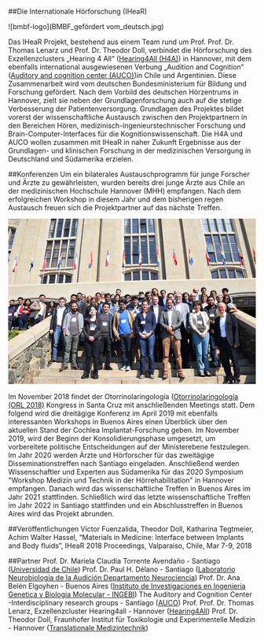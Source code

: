 ##Die Internationale Hörforschung (IHeaR)

![bmbf-logo](BMBF_gefördert vom_deutsch.jpg)

Das IHeaR Projekt, bestehend aus einem Team rund um Prof. Prof. Dr. Thomas Lenarz und Prof. Dr. Theodor Doll, verbindet 
die Hörforschung des Exzellenzclusters „Hearing 4 All“ ([Hearing4All (H4A)](http://hearing4all.eu/EN/))  in Hannover,
mit dem ebenfalls international ausgewiesenen Verbung „Audition and Cognition“ 
([Auditory and cognition center (AUCO)](http://www.auco.cl/))in Chile und Argentinien. 
Diese Zusammenarbeit wird vom deutschen Bundesministerium für Bildung und Forschung gefördert.
Nach dem Vorbild des deutschen Hörzentrums in Hannover, zielt sie neben der Grundlagenforschung auch 
auf die stetige Verbesserung der Patientenversorgung. Grundlagen des Projektes bildet vorerst der wissenschaftliche 
Austausch zwischen den Projektpartnern in den Bereichen Hören, medizinisch-ingenieurstechnischer Forschung und 
Brain-Computer-Interfaces für die Kognitionswissenschaft. Die H4A und AUCO wollen zusammen mit IHeaR in naher Zukunft 
Ergebnisse aus der Grundlagen- und klinischen Forschung in der medizinischen Versorgung in Deutschland und Südamerika erzielen.

##Konferenzen
Um ein bilaterales Austauschprogramm für junge Forscher und Ärzte zu gewährleisten,
wurden bereits drei junge Ärzte aus Chile an der medizinischen Hochschule Hannover (MHH) empfangen.
Nach dem erfolgreichen Workshop in diesem Jahr und dem bisherigen regen Austausch freuen sich die Projektpartner auf das 
nächste Treffen. 

![meetingphoto](ihearmeeting.png)

Im November 2018 findet der Otorrinolaringología ([Otorrinolaringología (ORL 2018)](http://www.orl2018.cl/) Kongress 
in Santa Cruz mit anschließenden Meetings statt. Dem folgend wird die dreitägige Konferenz im April 2019 mit ebenfalls 
interessanten Workshops in Buenos Aires einen Überblick über den aktuellen Stand der Cochlea Implantat-Forschung geben.
Im November 2019, wird der Beginn der Konsolidierungsphase umgesetzt, um vorbereitete politische Entscheidungen auf der 
Ministerebene festzulegen. Im Jahr 2020 werden Ärzte und Hörforscher für das zweitägige Disseminationstreffen nach Santiago 
eingeladen. Anschließend werden Wissenschaftler und Experten aus Südamerika für das 2020 Symposium "Workshop Medizin und Technik 
in der Hörrehabilitation" in Hannover empfangen. Danach wird das wissenschaftliche Treffen in Buenos Aires im Jahr 2021 stattfinden. 
Schließlich wird das letzte wissenschaftliche Treffen im Jahr 2022 in Santiago stattfinden und ein Abschlusstreffen in Buenos Aires
wird das Projekt abrunden.

##Veröffentlichungen
Víctor Fuenzalida, Theodor Doll, Katharina Tegtmeier, Achim Walter Hassel, “Materials in Medicine: Interface between Implants
and Body fluids”, IHeaR 2018 Proceedings, Valparaiso, Chile, Mar 7-9, 2018

##Partner
Prof. Dr. Mariela Claudia Torrente Avendaño - Santiago ([Universidad de Chile](http://www.uchile.cl/))
Prof. Dr. Paul H. Délano - Santiago ([Laboratorio Neurobiología de la Audición Departamento Neurociencia](http://www.audicion.cl/))
Prof. Dr. Ana Belén Elgoyhen - Buenos Aires ([Instituto de Investigaciones en Ingenieria Genetica y Biologia Molecular - INGEBI](http://ingebi-conicet.gov.ar/es_fisiologia-y-genetica-de-la-audicion/))
The Auditory and Cognition Center -Interdisciplinary research groups - Santiago ([AUCO](http://www.auco.cl/))
Prof. Prof. Dr. Thomas Lenarz, Exzellenzcluster Hearing4all - Hannover ([Hearing4All](http://hearing4all.eu/EN/))
Prof. Dr. Theodor Doll, Fraunhofer Institut für Toxikologie und Experimentelle Medizin - Hannover 
 ([Translationale Medizintechnik](https://www.item.fraunhofer.de/de/angebot/medizintechnik.html/))
